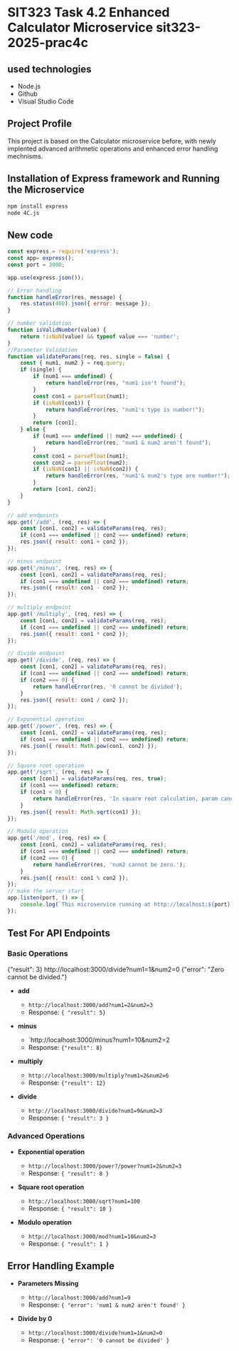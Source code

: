 # SIT323 Task 4.2 Enhanced Calculator Microservice sit323-2025-prac4c

## used technologies

- Node.js
- Github
- Visual Studio Code


## Project Profile

This project is based on the Calculator microservice before, with newly implented advanced arithmetic operations and enhanced error handling mechnisms.


## Installation of Express framework and Running the Microservice

```bash
npm install express
node 4C.js
```
## New code
```javascript
const express = require('express');
const app= express();
const port = 3000;

app.use(express.json());

// Error handling
function handleError(res, message) {
    res.status(400).json({ error: message });
}

// number validation
function isValidNumber(value) {
    return !isNaN(value) && typeof value === 'number';
}
//Parameter Validation
function validateParams(req, res, single = false) {
    const { num1, num2 } = req.query;
    if (single) {
        if (num1 === undefined) {
            return handleError(res, "num1 isn't found");
        }
        const con1 = parseFloat(num1);
        if (isNaN(con1)) {
            return handleError(res, "num1's type is number!");
        }
        return [con1];
    } else {
        if (num1 === undefined || num2 === undefined) {
            return handleError(res, "num1 & num2 aren't found");
        }
        const con1 = parseFloat(num1);
        const con2 = parseFloat(num2);
        if (isNaN(con1) || isNaN(con2)) {
            return handleError(res, "num1'& num2's type are number!");
        }
        return [con1, con2];
    }
}

// add endpoints
app.get('/add', (req, res) => {
    const [con1, con2] = validateParams(req, res);
    if (con1 === undefined || con2 === undefined) return;
    res.json({ result: con1 + con2 });
});

// minus endpoint
app.get('/minus', (req, res) => {
    const [con1, con2] = validateParams(req, res);
    if (con1 === undefined || con2 === undefined) return;
    res.json({ result: con1 - con2 });
});

// multiply endpoint
app.get('/multiply', (req, res) => {
    const [con1, con2] = validateParams(req, res);
    if (con1 === undefined || con2 === undefined) return;
    res.json({ result: con1 * con2 });
});

// divide endpoint
app.get('/divide', (req, res) => {
    const [con1, con2] = validateParams(req, res);
    if (con1 === undefined || con2 === undefined) return;
    if (con2 === 0) {
        return handleError(res, '0 cannot be divided');
    }
    res.json({ result: con1 / con2 });
});

// Exponential operation
app.get('/power', (req, res) => {
    const [con1, con2] = validateParams(req, res);
    if (con1 === undefined || con2 === undefined) return;
    res.json({ result: Math.pow(con1, con2) });
});

// Square root operation
app.get('/sqrt', (req, res) => {
    const [con1] = validateParams(req, res, true);
    if (con1 === undefined) return;
    if (con1 < 0) {
        return handleError(res, 'In square root calculation, param cannot be negative.');
    }
    res.json({ result: Math.sqrt(con1) });
});

// Modulo operation
app.get('/mod', (req, res) => {
    const [con1, con2] = validateParams(req, res);
    if (con1 === undefined || con2 === undefined) return;
    if (con2 === 0) {
        return handleError(res, 'num2 cannot be zero.');
    }
    res.json({ result: con1 % con2 });
});
// make the server start
app.listen(port, () => {
    console.log(`This microservice running at http://localhost:${port}`);
});


```

## Test For API Endpoints
### Basic Operations

{"result": 3}
http://localhost:3000/divide?num1=1&num2=0
{"error": "Zero cannot be divided."}
- **add**
  - `http://localhost:3000/add?num1=2&num2=3`
  - Response: `{ "result": 5}`

- **minus**
  - `http://localhost:3000/minus?num1=10&num2=2
  - Response: `{"result": 8}`

- **multiply**
  - `http://localhost:3000/multiply?num1=2&num2=6`
  - Response: `{"result": 12}`

- **divide**
  - `http://localhost:3000/divide?num1=9&num2=3`
  - Response: `{ "result": 3 }`

### Advanced Operations

- **Exponential operation**
  - `http://localhost:3000/power?/power?num1=2&num2=3`
  - Response: `{ "result": 8 }`

- **Square root operation**
  - `http://localhost:3000/sqrt?num1=100`
  - Response: `{ "result": 10 }`

- **Modulo operation**
  - `http://localhost:3000/mod?num1=10&num2=3`
  - Response: `{ "result": 1 }`

## Error Handling Example

- **Parameters Missing**
  - `http://localhost:3000/add?num1=9`
  - Response: `{ "error": 'num1 & num2 aren't found' }`

- **Divide by 0**
  - `http://localhost:3000/divide?num1=1&num2=0`
  - Response: `{ "error": '0 cannot be divided' }`

